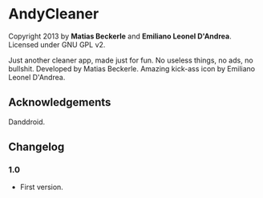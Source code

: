 # AndyCleaner

Copyright 2013 by **Matias Beckerle** and **Emiliano Leonel D'Andrea**.
Licensed under GNU GPL v2.

Just another cleaner app, made just for fun. No useless things, no ads, no bullshit.
Developed by Matias Beckerle. Amazing kick-ass icon by Emiliano Leonel D'Andrea.

## Acknowledgements

Danddroid.

## Changelog

### 1.0

* First version.
